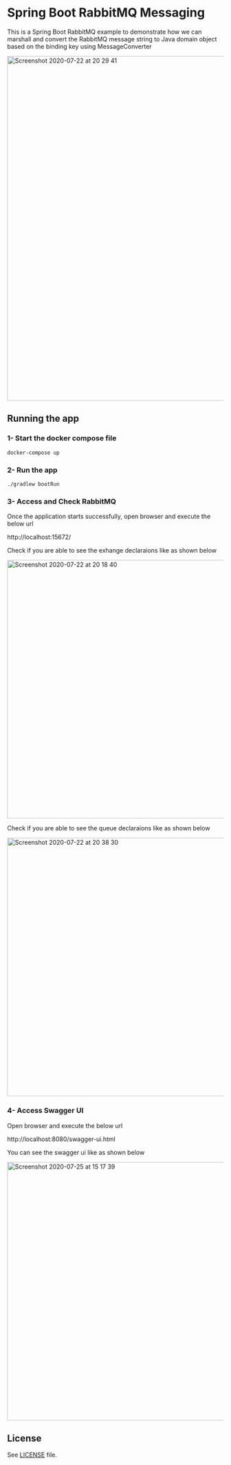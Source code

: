 # Spring Boot RabbitMQ Messaging

This is a Spring Boot RabbitMQ example to demonstrate how we can marshall and convert the RabbitMQ message string to Java domain object based on the binding key using MessageConverter

<img width="800" alt="Screenshot 2020-07-22 at 20 29 41" src="https://user-images.githubusercontent.com/6831336/88214471-8f359d80-cc5a-11ea-84a9-74e69fa7d5c2.png">

## Running the app

### 1- Start the docker compose file
```
docker-compose up
```
### 2- Run the app

```
./gradlew bootRun
```

### 3- Access and Check RabbitMQ

Once the application starts successfully, open browser and execute the below url

http://localhost:15672/

Check if you are able to see the exhange declaraions like as shown below

<img width="600" alt="Screenshot 2020-07-22 at 20 18 40" src="https://user-images.githubusercontent.com/6831336/88215582-2b13d900-cc5c-11ea-9ae4-3797982d6444.png">

Check if you are able to see the queue declaraions like as shown below

<img width="600" alt="Screenshot 2020-07-22 at 20 38 30" src="https://user-images.githubusercontent.com/6831336/88215080-6bbf2280-cc5b-11ea-84f2-4dbed46b857e.png">


### 4- Access Swagger UI

Open browser and execute the below url

http://localhost:8080/swagger-ui.html

You can see the swagger ui like as shown below

<img width="600" alt="Screenshot 2020-07-25 at 15 17 39" src="https://user-images.githubusercontent.com/6831336/88457892-2a608a00-ce8a-11ea-8331-cd22cc3b29da.png">

## License

See [LICENSE](LICENSE) file.


